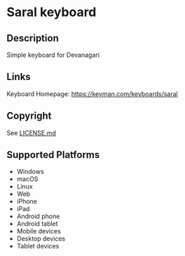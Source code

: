 Saral keyboard
==============

Description
-----------
Simple keyboard for Devanagari

Links
-----
Keyboard Homepage: https://keyman.com/keyboards/saral

Copyright
---------
See [LICENSE.md](LICENSE.md)

Supported Platforms
-------------------
 * Windows
 * macOS
 * Linux
 * Web
 * iPhone
 * iPad
 * Android phone
 * Android tablet
 * Mobile devices
 * Desktop devices
 * Tablet devices

